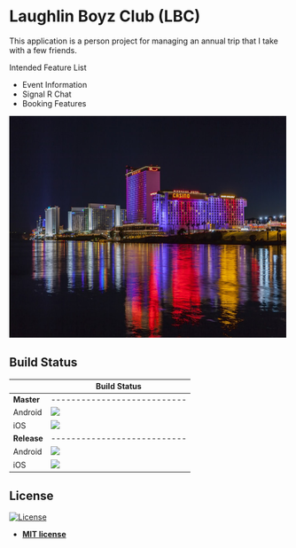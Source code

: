 # Laughlin Boyz Club (LBC)

This application is a person project for managing an annual trip that I take with a few friends.

Intended Feature List
- Event Information
- Signal R Chat
- Booking Features

<img src="https://github.com/CTLandry/LBC/blob/master/LBC.Android/Resources/mipmap-hdpi/splash.png" width="500" height="400" />

## Build Status

|                 |         Build Status        |
| --------------- | --------------------------- |
|   **Master**    | --------------------------- |
|    Android      | <img src="https://dev.azure.com/clintlandry/LBC/_apis/build/status/CTLandry.LBC.android.master?branchName=master" /> |
|      iOS        | <img src="https://dev.azure.com/clintlandry/LBC/_apis/build/status/CTLandry.LBC.ios.master?branchName=master" /> |
|  **Release**    | --------------------------- |
|    Android      | <img src="https://dev.azure.com/clintlandry/LBC/_apis/build/status/CTLandry.LBC.android.release?branchName=release" /> |
|      iOS        | <img src="https://dev.azure.com/clintlandry/LBC/_apis/build/status/CTLandry.LBC.ios.release?branchName=release" /> |



## License

[![License](http://img.shields.io/:license-mit-blue.svg?style=flat-square)](http://badges.mit-license.org)

- **[MIT license](http://opensource.org/licenses/mit-license.php)**





